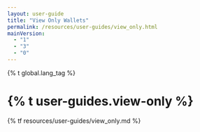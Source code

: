 ```yaml
---
layout: user-guide
title: "View Only Wallets"
permalink: /resources/user-guides/view_only.html
mainVersion:
  - "1"
  - "3"
  - "0"
---
```


{% t global.lang_tag %}
<h1>{% t user-guides.view-only %}</h1>
{% tf resources/user-guides/view_only.md %}
